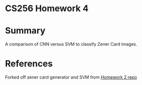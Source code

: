 # CS256 Homework 4

# Summary

A comparison of CNN versus SVM to classify Zener Card images.

# References

Forked off zener card generator and SVM from [Homework 2 repo](https://github.com/nmauthes/cs256_hw2)
